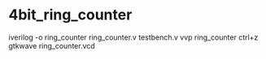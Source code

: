 # 4bit_ring_counter
iverilog -o ring_counter ring_counter.v testbench.v
vvp ring_counter
ctrl+z
gtkwave ring_counter.vcd
